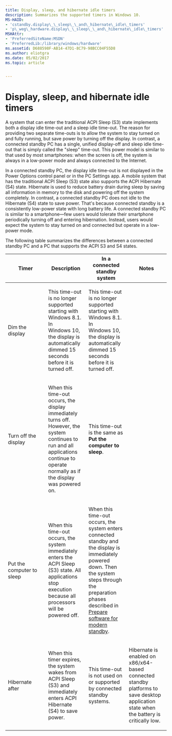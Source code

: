```yaml
---
title: Display, sleep, and hibernate idle timers
description: Summarizes the supported timers in Windows 10.
MS-HAID:
- 'cstandby.display\_\_sleep\_\_and\_hibernate\_idle\_timers'
- 'p\_weg\_hardware.display\_\_sleep\_\_and\_hibernate\_idle\_timers'
MSHAttr:
- 'PreferredSiteName:MSDN'
- 'PreferredLib:/library/windows/hardware'
ms.assetid: D688598F-AB14-47D1-8C79-98BCC04F55D8
ms.author: eliotgra
ms.date: 05/02/2017
ms.topic: article


---
```


# Display, sleep, and hibernate idle timers


A system that can enter the traditional ACPI Sleep (S3) state implements both a display idle time-out and a sleep idle time-out. The reason for providing two separate time-outs is to allow the system to stay turned on and fully running, but save power by turning off the display. In contrast, a connected standby PC has a single, unified display-off and sleep idle time-out that is simply called the "sleep" time-out. This power model is similar to that used by most smartphones: when the screen is off, the system is always in a low-power mode and always connected to the Internet.

In a connected standby PC, the display idle time-out is not displayed in the Power Options control panel or in the PC Settings app. A mobile system that has the traditional ACPI Sleep (S3) state also supports the ACPI Hibernate (S4) state. Hibernate is used to reduce battery drain during sleep by saving all information in memory to the disk and powering off the system completely. In contrast, a connected standby PC does not idle to the Hibernate (S4) state to save power. That's because connected standby is a consistently low-power state with long battery life. A connected standby PC is similar to a smartphone—few users would tolerate their smartphone periodically turning off and entering hibernation. Instead, users would expect the system to stay turned on and connected but operate in a low-power mode.

The following table summarizes the differences between a connected standby PC and a PC that supports the ACPI S3 and S4 states.

<table>
<colgroup>
<col width="25%" />
<col width="25%" />
<col width="25%" />
<col width="25%" />
</colgroup>
<thead>
<tr class="header">
<th>Timer</th>
<th>Description</th>
<th>In a connected standby system</th>
<th>Notes</th>
</tr>
</thead>
<tbody>
<tr class="odd">
<td><p>Dim the display</p></td>
<td><p>This time-out is no longer supported starting with Windows 8.1. In Windows 10, the display is automatically dimmed 15 seconds before it is turned off.</p></td>
<td><p>This time-out is no longer supported starting with Windows 8.1. In Windows 10, the display is automatically dimmed 15 seconds before it is turned off.</p></td>
<td><p></p></td>
</tr>
<tr class="even">
<td><p>Turn off the display</p></td>
<td><p>When this time-out occurs, the display immediately turns off. However, the system continues to run and all applications continue to operate normally as if the display was powered on.</p></td>
<td><p>This time-out is the same as <strong>Put the computer to sleep</strong>.</p></td>
<td><p></p></td>
</tr>
<tr class="odd">
<td><p>Put the computer to sleep</p></td>
<td><p>When this time-out occurs, the system immediately enters the ACPI Sleep (S3) state. All applications stop execution because all processors will be powered off.</p></td>
<td><p>When this time-out occurs, the system enters connected standby and the display is immediately powered down. Then the system steps through the preparation phases described in <a href="prepare-software-for-modern-standby.md" data-raw-source="[Prepare software for modern standby](prepare-software-for-modern-standby.md)">Prepare software for modern standby</a>.</p></td>
<td><p></p></td>
</tr>
<tr class="even">
<td><p>Hibernate after</p></td>
<td><p>When this timer expires, the system wakes from ACPI Sleep (S3) and immediately enters ACPI Hibernate (S4) to save power.</p></td>
<td><p>This time-out is not used on or supported by connected standby systems.</p></td>
<td><p>Hibernate is enabled on x86/x64-based connected standby platforms to save desktop application state when the battery is critically low.</p></td>
</tr>
</tbody>
</table>

 

 

 






